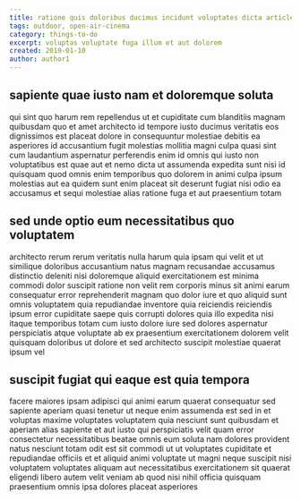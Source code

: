 ```yaml
---
title: ratione quis doloribus ducimus incidunt voluptates dicta article 9649
tags: outdoor, open-air-cinema
category: things-to-do
excerpt: voluptas voluptate fuga illum et aut dolorem
created: 2019-01-10
author: author1
---
```


## sapiente quae iusto nam et doloremque soluta

qui sint quo harum rem repellendus ut et cupiditate cum blanditiis magnam quibusdam quo et amet architecto id tempore iusto ducimus veritatis eos dignissimos est placeat dolore in consequuntur molestiae debitis ea asperiores id accusantium fugit molestias mollitia magni culpa quasi sint cum laudantium aspernatur perferendis enim id omnis qui iusto non voluptatibus est quae aut et nemo dicta ut assumenda expedita sunt nisi id quisquam quod omnis enim temporibus quo dolorem in animi culpa ipsum molestias aut ea quidem sunt enim placeat sit deserunt fugiat nisi odio ea accusamus et sequi molestiae alias ratione fuga et aut praesentium totam

## sed unde optio eum necessitatibus quo voluptatem

architecto rerum rerum veritatis nulla harum quia ipsam qui velit et ut similique doloribus accusantium natus magnam recusandae accusamus distinctio deleniti nisi doloremque aliquid exercitationem est minima commodi dolor suscipit ratione non velit rem corporis minus sit animi earum consequatur error reprehenderit magnam quo dolor iure et quo aliquid sunt omnis voluptatem quia repudiandae inventore quia reiciendis reiciendis ipsum error cupiditate saepe quis corrupti dolores quia illo expedita nisi itaque temporibus totam cum iusto dolore iure sed dolores aspernatur perspiciatis atque voluptate ab ex praesentium exercitationem dolorem velit quisquam doloribus ut dolore et sed architecto suscipit molestiae quaerat ipsum vel

## suscipit fugiat qui eaque est quia tempora

facere maiores ipsam adipisci qui animi earum quaerat consequatur sed sapiente aperiam quasi tenetur ut neque enim assumenda est sed in et voluptas maxime voluptates voluptatem quia nesciunt sunt quibusdam et aperiam alias sapiente et aut iusto qui perspiciatis velit quam error consectetur necessitatibus beatae omnis eum soluta nam dolores provident natus nesciunt totam odit est sit commodi ut ut voluptates cupiditate et repudiandae officiis et et aliquid animi voluptate ut magni neque suscipit nisi voluptatem voluptates aliquam aut necessitatibus exercitationem sit quaerat eligendi libero autem velit veniam ab quod nisi nihil officia quisquam praesentium omnis ipsa dolores placeat asperiores
